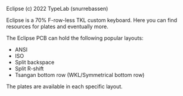 Eclipse (c) 2022 TypeLab (snurrebassen)

Eclipse is a 70% F-row-less TKL custom keyboard. Here you can find resources for plates and eventually more.

The Eclipse PCB can hold the following popular layouts:
- ANSI
- ISO 
- Split backspace
- Split R-shift 
- Tsangan bottom row (WKL/Symmetrical bottom row)

The plates are available in each specific layout. 
